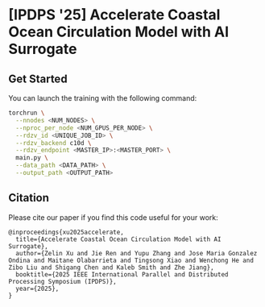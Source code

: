 # [IPDPS '25] Accelerate Coastal Ocean Circulation Model with AI Surrogate

## Get Started
You can launch the training with the following command:
```bash
torchrun \
  --nnodes <NUM_NODES> \
  --nproc_per_node <NUM_GPUS_PER_NODE> \
  --rdzv_id <UNIQUE_JOB_ID> \
  --rdzv_backend c10d \
  --rdzv_endpoint <MASTER_IP>:<MASTER_PORT> \
  main.py \
  --data_path <DATA_PATH> \
  --output_path <OUTPUT_PATH>
```

## Citation
Please cite our paper if you find this code useful for your work:
```
@inproceedings{xu2025accelerate,
  title={Accelerate Coastal Ocean Circulation Model with AI Surrogate}, 
  author={Zelin Xu and Jie Ren and Yupu Zhang and Jose Maria Gonzalez Ondina and Maitane Olabarrieta and Tingsong Xiao and Wenchong He and Zibo Liu and Shigang Chen and Kaleb Smith and Zhe Jiang},
  booktitle={2025 IEEE International Parallel and Distributed Processing Symposium (IPDPS)},
  year={2025},
}
```
